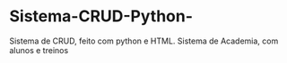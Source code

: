 # Sistema-CRUD-Python-
Sistema de CRUD, feito com python e HTML. Sistema de Academia, com alunos e treinos

